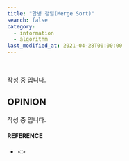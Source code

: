 ```yaml
---
title: "합병 정렬(Merge Sort)"
search: false
category:
  - information
  - algorithm
last_modified_at: 2021-04-28T00:00:00
---
```


<br>

작성 중 입니다.

## OPINION
작성 중 입니다.

#### REFERENCE
- <>